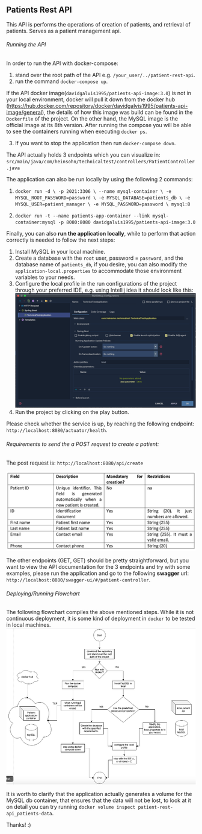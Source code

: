 ## **Patients Rest API**
This API is performs the operations of creation of patients, and retrieval of patients. Serves as a patient management api.

###### Running the API
In order to run the API with docker-compose: 
1. stand over the root path of the API e.g. `/your_user/../patient-rest-api`.
2. run the command `docker-compose up`.

If the API docker image(`davidgalvis1995/patients-api-image:3.0`) is not in your local environment, docker will pull it down from the docker hub (https://hub.docker.com/repository/docker/davidgalvis1995/patients-api-image/general), the details of how this image was build can be found in the `Dockerfile` of the project. On the other hand, the MySQL image is the official image at its 8th version. After running the compose you will be able  to see the containers running when executing `docker ps`.

3. If you want to stop the application then run `docker-compose down`.

The API actually holds 3 endpoints which you can visualize in:
`src/main/java/com/heinsohn/technicaltest/controllers/PatientController.java`

The application can also be run locally by using the following 2 commands:

1. `docker run -d \
-p 2021:3306 \
--name mysql-container \
-e MYSQL_ROOT_PASSWORD=password \
-e MYSQL_DATABASE=patients_db \
-e MYSQL_USER=patient_manager \
-e MYSQL_PASSWORD=password \
mysql:8`
   
2. `docker run -t --name patients-app-container --link mysql-container:mysql -p 8080:8080 davidgalvis1995/patients-api-image:3.0`

Finally, you can also **run the application locally**, while to perform that action correctly is needed to follow the next steps:
1. Install MySQL in your local machine.
2. Create a database with the `root` user, password = `password`, and the database name of `patients_db`, if you desire, you can also modify the `application-local.properties` to accommodate those environment variables to your needs.
3. Configure the local profile in the run configurations of the project through your preferred IDE, e.g. using Intellij idea it should look like this:
![src/main/resources/images/activating-local-profile-in-IDE.png](src/main/resources/images/activating-local-profile-in-IDE.png)
4. Run the project by clicking on the play button.

Please check whether the service is up, by reaching the following endpoint:
`http://localhost:8080/actuator/health`.

###### Requirements to send the a POST request to create a patient:
The post request is: `http://localhost:8080/api/create`

![src/main/resources/images/post-body-parameters-requiremets.png](src/main/resources/images/post-body-parameters-requiremets.png)

The other endpoints (GET, GET) should be pretty straightforward, but you want to view the API documentation for the 3 endpoints and try with some examples, please run the application and go to the following **swagger** url:
`http://localhost:8080/swagger-ui/#/patient-controller`.

###### Deploying/Running Flowchart
The following flowchart compiles the above mentioned steps. While it is not continuous deployment, it is some kind of deployment in `docker` to be tested in local machines.
![src/main/resources/images/deploying-flowchart.png](src/main/resources/images/deploying-flowchart.png)

It is worth to clarify that the application actually generates a volume for the MySQL db container, that ensures that the data will not be lost, to look at it on detail you can try running `docker volume inspect patient-rest-api_patients-data`.

Thanks! :)
